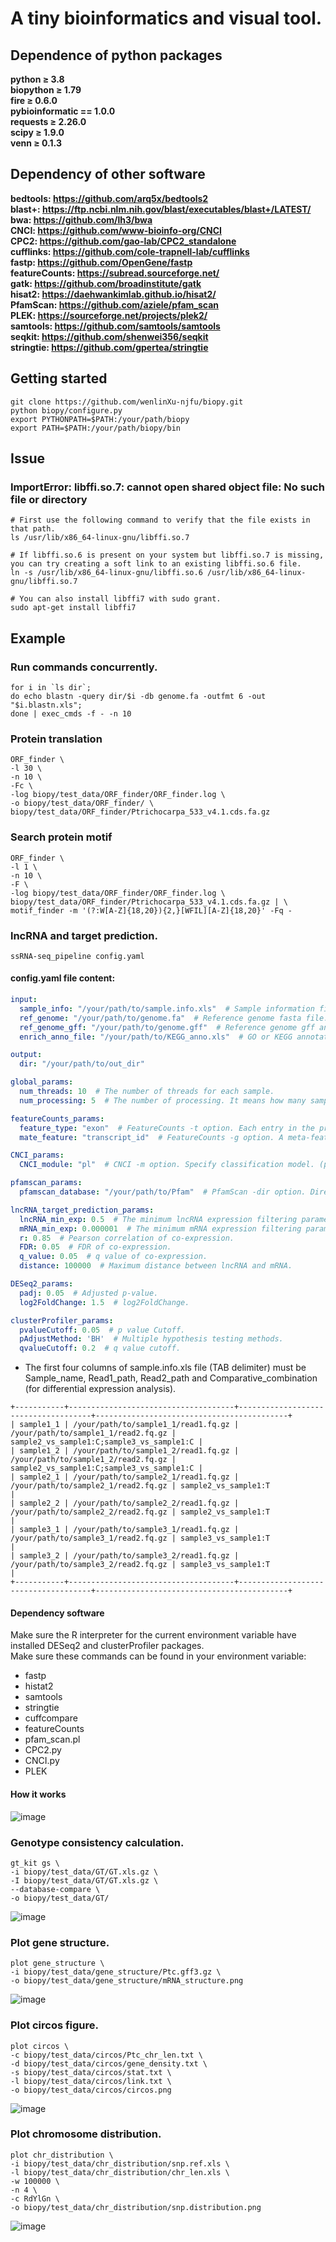 # A tiny bioinformatics and visual tool.

## Dependence of python packages
**python ≥ 3.8<br />
biopython ≥ 1.79<br />
fire ≥ 0.6.0<br />
pybioinformatic == 1.0.0<br />
requests ≥ 2.26.0<br />
scipy ≥ 1.9.0<br />
venn ≥ 0.1.3<br />**
## Dependency of other software
**bedtools: https://github.com/arq5x/bedtools2<br />
blast+: https://ftp.ncbi.nlm.nih.gov/blast/executables/blast+/LATEST/<br />
bwa: https://github.com/lh3/bwa<br />
CNCI: https://github.com/www-bioinfo-org/CNCI<br />
CPC2: https://github.com/gao-lab/CPC2_standalone<br />
cufflinks: https://github.com/cole-trapnell-lab/cufflinks<br />
fastp: https://github.com/OpenGene/fastp<br />
featureCounts: https://subread.sourceforge.net/<br />
gatk: https://github.com/broadinstitute/gatk<br />
hisat2: https://daehwankimlab.github.io/hisat2/<br />
PfamScan: https://github.com/aziele/pfam_scan<br />
PLEK: https://sourceforge.net/projects/plek2/<br />
samtools: https://github.com/samtools/samtools<br />
seqkit: https://github.com/shenwei356/seqkit<br />
stringtie: https://github.com/gpertea/stringtie**

## Getting started
```shell
git clone https://github.com/wenlinXu-njfu/biopy.git
python biopy/configure.py
export PYTHONPATH=$PATH:/your/path/biopy
export PATH=$PATH:/your/path/biopy/bin
```

## Issue
### ImportError: libffi.so.7: cannot open shared object file: No such file or directory
```shell
# First use the following command to verify that the file exists in that path.
ls /usr/lib/x86_64-linux-gnu/libffi.so.7

# If libffi.so.6 is present on your system but libffi.so.7 is missing, you can try creating a soft link to an existing libffi.so.6 file.
ln -s /usr/lib/x86_64-linux-gnu/libffi.so.6 /usr/lib/x86_64-linux-gnu/libffi.so.7

# You can also install libffi7 with sudo grant.
sudo apt-get install libffi7
```

## Example
### Run commands concurrently.
```shell
for i in `ls dir`;
do echo blastn -query dir/$i -db genome.fa -outfmt 6 -out "$i.blastn.xls";
done | exec_cmds -f - -n 10
```

### Protein translation
```shell
ORF_finder \
-l 30 \
-n 10 \
-Fc \
-log biopy/test_data/ORF_finder/ORF_finder.log \
-o biopy/test_data/ORF_finder/ \
biopy/test_data/ORF_finder/Ptrichocarpa_533_v4.1.cds.fa.gz
```
### Search protein motif
```shell
ORF_finder \
-l 1 \
-n 10 \
-F \
-log biopy/test_data/ORF_finder/ORF_finder.log \
biopy/test_data/ORF_finder/Ptrichocarpa_533_v4.1.cds.fa.gz | \
motif_finder -m '(?:W[A-Z]{18,20}){2,}[WFIL][A-Z]{18,20}' -Fq -
```

### lncRNA and target prediction.
```shell
ssRNA-seq_pipeline config.yaml
```

#### config.yaml file content:
```yaml
input:
  sample_info: "/your/path/to/sample.info.xls"  # Sample information file.
  ref_genome: "/your/path/to/genome.fa"  # Reference genome fasta file.
  ref_genome_gff: "/your/path/to/genome.gff"  # Reference genome gff annotation file.
  enrich_anno_file: "/your/path/to/KEGG_anno.xls"  # GO or KEGG annotation file for enrichment analysis. (ID\tTerm\tDescription, eg. Pe.001G000600.2\tGO:0005886\tplasma membrane)

output:
  dir: "/your/path/to/out_dir"

global_params:
  num_threads: 10  # The number of threads for each sample.
  num_processing: 5  # The number of processing. It means how many samples are analyzed in parallel at a time.

featureCounts_params:
  feature_type: "exon"  # FeatureCounts -t option. Each entry in the provided gff annotation file is taken as a feature (e.g. an exon).
  mate_feature: "transcript_id"  # FeatureCounts -g option. A meta-feature is the aggregation of a set of features (e.g. a gene).

CNCI_params:
  CNCI_module: "pl"  # CNCI -m option. Specify classification model. (pl for plant, ve for vertebrate)

pfamscan_params:
  pfamscan_database: "/your/path/to/Pfam"  # PfamScan -dir option. Directory location of Pfam files.

lncRNA_target_prediction_params:
  lncRNA_min_exp: 0.5  # The minimum lncRNA expression filtering parameters for calculating co-expression.
  mRNA_min_exp: 0.000001  # The minimum mRNA expression filtering parameters for calculating co-expression.
  r: 0.85  # Pearson correlation of co-expression.
  FDR: 0.05  # FDR of co-expression.
  q_value: 0.05  # q value of co-expression.
  distance: 100000  # Maximum distance between lncRNA and mRNA.

DESeq2_params:
  padj: 0.05  # Adjusted p-value.
  log2FoldChange: 1.5  # log2FoldChange.

clusterProfiler_params:
  pvalueCutoff: 0.05  # p value Cutoff.
  pAdjustMethod: 'BH'  # Multiple hypothesis testing methods.
  qvalueCutoff: 0.2  # q value cutoff.
```
- The first four columns of sample.info.xls file (TAB delimiter) must be Sample_name, Read1_path, Read2_path and Comparative_combination (for differential expression analysis).<br />
```
+-----------+-------------------------------------+-------------------------------------+-------------------------------------------+
| sample1_1 | /your/path/to/sample1_1/read1.fq.gz | /your/path/to/sample1_1/read2.fq.gz | sample2_vs_sample1:C;sample3_vs_sample1:C |
| sample1_2 | /your/path/to/sample1_2/read1.fq.gz | /your/path/to/sample1_2/read2.fq.gz | sample2_vs_sample1:C;sample3_vs_sample1:C |
| sample2_1 | /your/path/to/sample2_1/read1.fq.gz | /your/path/to/sample2_1/read2.fq.gz | sample2_vs_sample1:T                      |
| sample2_2 | /your/path/to/sample2_2/read1.fq.gz | /your/path/to/sample2_2/read2.fq.gz | sample2_vs_sample1:T                      |
| sample3_1 | /your/path/to/sample3_1/read1.fq.gz | /your/path/to/sample3_1/read2.fq.gz | sample3_vs_sample1:T                      |
| sample3_2 | /your/path/to/sample3_2/read1.fq.gz | /your/path/to/sample3_2/read2.fq.gz | sample3_vs_sample1:T                      |
+-----------+-------------------------------------+-------------------------------------+-------------------------------------------+
```

#### Dependency software
Make sure the R interpreter for the current environment variable have installed DESeq2 and clusterProfiler packages.<br />
Make sure these commands can be found in your environment variable:
- fastp
- histat2
- samtools
- stringtie
- cuffcompare
- featureCounts
- pfam_scan.pl
- CPC2.py
- CNCI.py
- PLEK
#### How it works
![image](test_data/lncRNA_analysis_pipeline/lncRNA_analysis_pipeline.png)

### Genotype consistency calculation.
```shell
gt_kit gs \
-i biopy/test_data/GT/GT.xls.gz \
-I biopy/test_data/GT/GT.xls.gz \
--database-compare \
-o biopy/test_data/GT/
```
![image](test_data/GT/Consistency.heatmap.png)

### Plot gene structure.
```shell
plot gene_structure \
-i biopy/test_data/gene_structure/Ptc.gff3.gz \
-o biopy/test_data/gene_structure/mRNA_structure.png
```
![image](test_data/gene_structure/mRNA_structure.png)

### Plot circos figure.
```shell
plot circos \
-c biopy/test_data/circos/Ptc_chr_len.txt \
-d biopy/test_data/circos/gene_density.txt \
-s biopy/test_data/circos/stat.txt \
-l biopy/test_data/circos/link.txt \
-o biopy/test_data/circos/circos.png
```
![image](test_data/circos/circos.png)

### Plot chromosome distribution.
```shell
plot chr_distribution \
-i biopy/test_data/chr_distribution/snp.ref.xls \
-l biopy/test_data/chr_distribution/chr_len.xls \
-w 100000 \
-n 4 \
-c RdYlGn \
-o biopy/test_data/chr_distribution/snp.distribution.png
```
![image](test_data/chr_distribution/snp.distribution.png)
